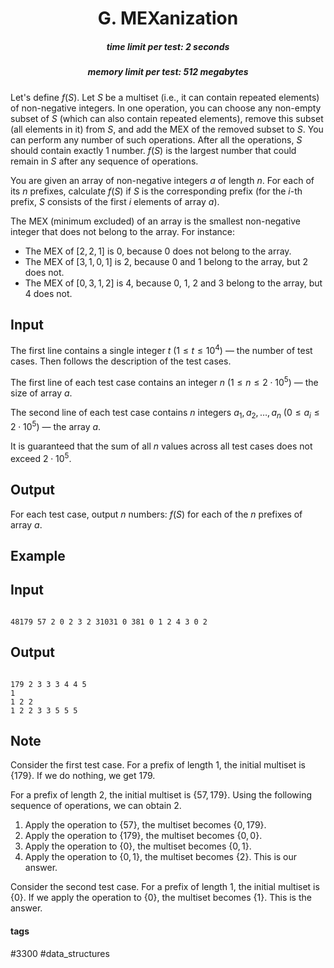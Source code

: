<h1 style='text-align: center;'> G. MEXanization</h1>

<h5 style='text-align: center;'>time limit per test: 2 seconds</h5>
<h5 style='text-align: center;'>memory limit per test: 512 megabytes</h5>

Let's define $f(S)$. Let $S$ be a multiset (i.e., it can contain repeated elements) of non-negative integers. In one operation, you can choose any non-empty subset of $S$ (which can also contain repeated elements), remove this subset (all elements in it) from $S$, and add the MEX of the removed subset to $S$. You can perform any number of such operations. After all the operations, $S$ should contain exactly $1$ number. $f(S)$ is the largest number that could remain in $S$ after any sequence of operations.

You are given an array of non-negative integers $a$ of length $n$. For each of its $n$ prefixes, calculate $f(S)$ if $S$ is the corresponding prefix (for the $i$-th prefix, $S$ consists of the first $i$ elements of array $a$).

The MEX (minimum excluded) of an array is the smallest non-negative integer that does not belong to the array. For instance: 

* The MEX of $[2,2,1]$ is $0$, because $0$ does not belong to the array.
* The MEX of $[3,1,0,1]$ is $2$, because $0$ and $1$ belong to the array, but $2$ does not.
* The MEX of $[0,3,1,2]$ is $4$, because $0$, $1$, $2$ and $3$ belong to the array, but $4$ does not.
## Input

The first line contains a single integer $t$ ($1 \leq t \leq 10^4$) — the number of test cases. Then follows the description of the test cases.

The first line of each test case contains an integer $n$ ($1 \leq n \leq 2 \cdot 10^5$) — the size of array $a$.

The second line of each test case contains $n$ integers $a_1, a_2, \ldots, a_n$ ($0 \leq a_i \leq 2 \cdot 10^5$) — the array $a$.

It is guaranteed that the sum of all $n$ values across all test cases does not exceed $2 \cdot 10^5$.

## Output

For each test case, output $n$ numbers: $f(S)$ for each of the $n$ prefixes of array $a$.

## Example

## Input


```

48179 57 2 0 2 3 2 31031 0 381 0 1 2 4 3 0 2
```
## Output


```

179 2 3 3 3 4 4 5 
1 
1 2 2 
1 2 2 3 3 5 5 5 

```
## Note

Consider the first test case. For a prefix of length $1$, the initial multiset is $\{179\}$. If we do nothing, we get $179$.

For a prefix of length $2$, the initial multiset is $\{57, 179\}$. Using the following sequence of operations, we can obtain $2$. 

1. Apply the operation to $\{57\}$, the multiset becomes $\{0, 179\}$.
2. Apply the operation to $\{179\}$, the multiset becomes $\{0, 0\}$.
3. Apply the operation to $\{0\}$, the multiset becomes $\{0, 1\}$.
4. Apply the operation to $\{0, 1\}$, the multiset becomes $\{2\}$. This is our answer.

Consider the second test case. For a prefix of length $1$, the initial multiset is $\{0\}$. If we apply the operation to $\{0\}$, the multiset becomes $\{1\}$. This is the answer.



#### tags 

#3300 #data_structures 